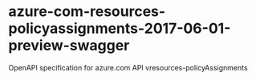 # azure-com-resources-policyassignments-2017-06-01-preview-swagger
OpenAPI specification for azure.com API vresources-policyAssignments
